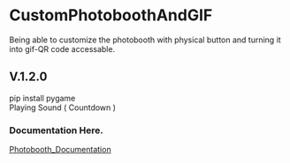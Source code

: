 # CustomPhotoboothAndGIF
Being able to customize the photobooth with physical button and turning it into gif-QR code accessable.

## V.1.2.0
pip install pygame \
Playing Sound ( Countdown )

### Documentation Here.
[Photobooth_Documentation](https://tungsten-waterfall-ae7.notion.site/HolyWin-Version-2993d345d4aa800b9c30eb6a7a32cc5f?pvs=74)
